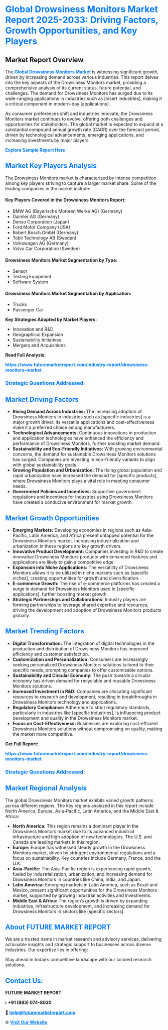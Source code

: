 <h1 style="color: #007BFF;">Global Drowsiness Monitors Market Report 2025-2033: Driving Factors, Growth Opportunities, and Key Players</h1>

<section id="overview">
<h2>Market Report Overview</h2>
<p>The <a href="https://www.futuremarketreport.com/industry-report/drowsiness-monitors-market" style="color: #007BFF; text-decoration: none;"><strong>Global Drowsiness Monitors Market</strong></a> is witnessing significant growth, driven by increasing demand across various industries. This report delves into the key aspects of the Drowsiness Monitors market, providing a comprehensive analysis of its current status, future potential, and challenges. The demand for Drowsiness Monitors has surged due to its wide-ranging applications in industries such as [insert industries], making it a critical component in modern-day [applications].</p>
<p>As consumer preferences shift and industries innovate, the Drowsiness Monitors market continues to evolve, offering both challenges and opportunities for stakeholders. The global market is expected to expand at a substantial compound annual growth rate (CAGR) over the forecast period, driven by technological advancements, emerging applications, and increasing investments by major players.</p>
</section>

<section id="overview">
<p><a href="https://www.futuremarketreport.com/request-sample/reportId=92693" style="color: #007BFF; text-decoration: none;"><strong>Explore Sample Report Here</strong></a></p>
</section>

<section id="key-players">
<h2 style="color: #007BFF;">Market Key Players Analysis</h2>
<p>The Drowsiness Monitors market is characterized by intense competition among key players striving to capture a larger market share. Some of the leading companies in the market include:</p>
<h4>Key Players Covered in the Drowsiness Monitors Report:</h4>
<ul><li>BMW AG (Bayerische Motoren Werke AG) (Germany)</li><li>Daimler AG (Germany)</li><li>Denso Corporation (Japan)</li><li>Ford Motor Company (USA)</li><li>Robert Bosch GmbH (Germany)</li><li>Tobii Technology AB (Sweden)</li><li>Volkswagen AG (Germany)</li><li>Volvo Car Corporation (Sweden)</li></ul>
<h4>Drowsiness Monitors Market Segmentation by Type:</h4>
<ul><li>Sensor</li><li>Testing Equipment</li><li>Software System</li></ul>

<h4>Drowsiness Monitors Market Segmentation by Application:</h4>
<ul><li>Trucks</li><li>Passenger Car</li></ul>
<p><strong>Key Strategies Adopted by Market Players:</strong></p>
<ul>
<li>Innovation and R&D</li>
<li>Geographical Expansion</li>
<li>Sustainability Initiatives</li>
<li>Mergers and Acquisitions</li>
</ul>
</section>

<section>
<p><strong>Read Full Analysis: </strong></p><a href="https://www.futuremarketreport.com/industry-report/drowsiness-monitors-market" style="color: #007BFF; text-decoration: none;"><strong>https://www.futuremarketreport.com/industry-report/drowsiness-monitors-market</strong></a>
<h3 style="color: #007BFF;">Strategic Questions Addressed:</h3>
</section>

<section id="driving-factors">
<h2 style="color: #007BFF;">Market Driving Factors</h2>
<ul>
<li><strong>Rising Demand Across Industries:</strong> The increasing adoption of Drowsiness Monitors in industries such as [specific industries] is a major growth driver. Its versatile applications and cost-effectiveness make it a preferred choice among manufacturers.</li>
<li><strong>Technological Advancements:</strong> Continuous innovations in production and application technologies have enhanced the efficiency and performance of Drowsiness Monitors, further boosting market demand.</li>
<li><strong>Sustainability and Eco-Friendly Initiatives:</strong> With growing environmental concerns, the demand for sustainable Drowsiness Monitors solutions has surged. Companies are investing in eco-friendly variants to align with global sustainability goals.</li>
<li><strong>Growing Population and Urbanization:</strong> The rising global population and rapid urbanization have increased the demand for [specific products], where Drowsiness Monitors plays a vital role in meeting consumer needs.</li>
<li><strong>Government Policies and Incentives:</strong> Supportive government regulations and incentives for industries using Drowsiness Monitors have created a conducive environment for market growth.</li>
</ul>
</section>

<section id="growth-opportunities">
<h2 style="color: #007BFF;">Market Growth Opportunities</h2>
<ul>
<li><strong>Emerging Markets:</strong> Developing economies in regions such as Asia-Pacific, Latin America, and Africa present untapped potential for the Drowsiness Monitors market. Increasing industrialization and urbanization in these regions are key growth drivers.</li>
<li><strong>Innovative Product Development:</strong> Companies investing in R&D to create innovative Drowsiness Monitors products with enhanced features and applications are likely to gain a competitive edge.</li>
<li><strong>Expansion into Niche Applications:</strong> The versatility of Drowsiness Monitors allows it to be utilized in niche markets such as [specific niches], creating opportunities for growth and diversification.</li>
<li><strong>E-commerce Growth:</strong> The rise of e-commerce platforms has created a surge in demand for Drowsiness Monitors used in [specific applications], further boosting market growth.</li>
<li><strong>Strategic Partnerships and Collaborations:</strong> Industry players are forming partnerships to leverage shared expertise and resources, driving the development and adoption of Drowsiness Monitors products globally.</li>
</ul>
</section>

<section id="trending-factors">
<h2 style="color: #007BFF;">Market Trending Factors</h2>
<ul>
<li><strong>Digital Transformation:</strong> The integration of digital technologies in the production and distribution of Drowsiness Monitors has improved efficiency and customer satisfaction.</li>
<li><strong>Customization and Personalization:</strong> Consumers are increasingly seeking personalized Drowsiness Monitors solutions tailored to their specific needs, prompting companies to offer customizable options.</li>
<li><strong>Sustainability and Circular Economy:</strong> The push towards a circular economy has driven demand for recyclable and reusable Drowsiness Monitors solutions.</li>
<li><strong>Increased Investment in R&D:</strong> Companies are allocating significant resources to research and development, resulting in breakthroughs in Drowsiness Monitors technology and applications.</li>
<li><strong>Regulatory Compliance:</strong> Adherence to strict regulatory standards, particularly in industries like [specific industries], is influencing product development and quality in the Drowsiness Monitors market.</li>
<li><strong>Focus on Cost-Effectiveness:</strong> Businesses are exploring cost-efficient Drowsiness Monitors solutions without compromising on quality, making the market more competitive.</li>
</ul>
</section>

<section>
<p><strong>Get Full Report: </strong></p><a href="https://www.futuremarketreport.com/industry-report/drowsiness-monitors-market" style="color: #007BFF; text-decoration: none;"><strong>https://www.futuremarketreport.com/industry-report/drowsiness-monitors-market</strong></a>
<h3 style="color: #007BFF;">Strategic Questions Addressed:</h3>
</section>


<section id="regional-analysis">
<h2 style="color: #007BFF;">Market Regional Analysis</h2>
<p>The global Drowsiness Monitors market exhibits varied growth patterns across different regions. The key regions analyzed in this report include North America, Europe, Asia-Pacific, Latin America, and the Middle East & Africa:</p>
<ul>
<li><strong>North America:</strong> This region remains a dominant player in the Drowsiness Monitors market due to its advanced industrial infrastructure and high adoption of new technologies. The U.S. and Canada are leading markets in this region.</li>
<li><strong>Europe:</strong> Europe has witnessed steady growth in the Drowsiness Monitors market, driven by stringent environmental regulations and a focus on sustainability. Key countries include Germany, France, and the U.K.</li>
<li><strong>Asia-Pacific:</strong> The Asia-Pacific region is experiencing rapid growth, fueled by industrialization, urbanization, and increasing demand for Drowsiness Monitors in countries like China, India, and Japan.</li>
<li><strong>Latin America:</strong> Emerging markets in Latin America, such as Brazil and Mexico, present significant opportunities for the Drowsiness Monitors market, supported by growing industrial activities and investments.</li>
<li><strong>Middle East & Africa:</strong> The region’s growth is driven by expanding industries, infrastructure development, and increasing demand for Drowsiness Monitors in sectors like [specific sectors].</li>
</ul>
</section>

<footer>
<h2 style="color: #007BFF;">About FUTURE MARKET REPORT</h2>
<p>We are a trusted name in market research and advisory services, delivering actionable insights and strategic support to businesses across diverse industries. Our expertise lies in offering:</p>

<p>Stay ahead in today’s competitive landscape with our tailored research solutions.</p>

<h2 style="color: #007BFF;">Contact Us:</h2>
<p><strong>FUTURE MARKET REPORT</strong></p>
<p>📞 <strong>+91 (883) 074-8030</strong></p>
<p>📧 <strong><a href="mailto:help@futuremarketreport.com" style="color: #007BFF;">help@futuremarketreport.com</a></strong></p>
<p>🌐 <strong><a href="https://www.futuremarketreport.com/" style="color: #007BFF;">Visit Our Website</a></strong></p>
</footer>